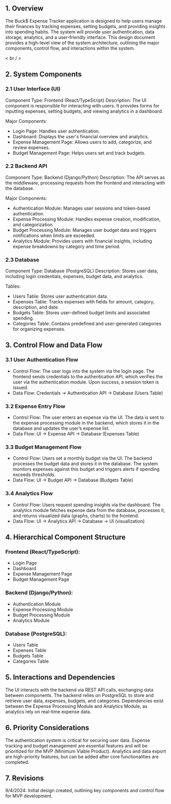 ## 1. Overview
The Buck$ Expense Tracker application is designed to help users manage their finances by tracking expenses, setting budgets, and providing insights into spending habits. The system will provide user authentication, data storage, analytics, and a user-friendly interface. This design document provides a high-level view of the system architecture, outlining the major components, control flow, and interactions within the system.

< br / > 

## 2. System Components

### 2.1 User Interface (UI)

Component Type: Frontend (React/TypeScript)
Description: The UI component is responsible for interacting with users. It provides forms for inputting expenses, setting budgets, and viewing analytics in a dashboard.


Major Components:
- Login Page: Handles user authentication.
- Dashboard: Displays the user's financial overview and analytics.
- Expense Management Page: Allows users to add, categorize, and review expenses.
- Budget Management Page: Helps users set and track budgets.


### 2.2 Backend API
Component Type: Backend (Django/Python)
Description: The API serves as the middleware, processing requests from the frontend and interacting with the database.


Major Components:
- Authentication Module: Manages user sessions and token-based authentication.
- Expense Processing Module: Handles expense creation, modification, and categorization.
- Budget Processing Module: Manages user budget data and triggers notifications when limits are exceeded.
- Analytics Module: Provides users with financial insights, including expense breakdowns by category and time period.



### 2.3 Database
Component Type: Database (PostgreSQL)
Description: Stores user data, including login credentials, expenses, budget data, and analytics.


Tables:
- Users Table: Stores user authentication data.
- Expenses Table: Tracks expenses with fields for amount, category, description, and date.
- Budgets Table: Stores user-defined budget limits and associated spending.
- Categories Table: Contains predefined and user-generated categories for organizing expenses.


## 3. Control Flow and Data Flow

### 3.1 User Authentication Flow
- Control Flow: The user logs into the system via the login page. The frontend sends credentials to the authentication API, which verifies the user via the authentication module. Upon success, a session token is issued.
- Data Flow: Credentials → Authentication API → Database (Users Table)


### 3.2 Expense Entry Flow
- Control Flow: The user enters an expense via the UI. The data is sent to the expense processing module in the backend, which stores it in the database and updates the user’s expense list.
- Data Flow: UI → Expense API → Database (Expenses Table)


### 3.3 Budget Management Flow
- Control Flow: Users set a monthly budget via the UI. The backend processes the budget data and stores it in the database. The system monitors expenses against this budget and triggers alerts if spending exceeds thresholds.
- Data Flow: UI → Budget API → Database (Budgets Table)


### 3.4 Analytics Flow
- Control Flow: Users request spending insights via the dashboard. The analytics module fetches expense data from the database, processes it, and returns visualized data (graphs, charts) to the frontend.
- Data Flow: UI → Analytics API → Database → UI (visualization)



## 4. Hierarchical Component Structure

### Frontend (React/TypeScript):
- Login Page
- Dashboard
- Expense Management Page
- Budget Management Page


### Backend (Django/Python):
- Authentication Module
- Expense Processing Module
- Budget Processing Module
- Analytics Module


### Database (PostgreSQL):
- Users Table
- Expenses Table
- Budgets Table
- Categories Table




## 5. Interactions and Dependencies
The UI interacts with the backend via REST API calls, exchanging data between components.
The backend relies on PostgreSQL to store and retrieve user data, expenses, budgets, and categories.
Dependencies exist between the Expense Processing Module and Analytics Module, as analytics rely on real-time expense data.




## 6. Priority Considerations
The authentication system is critical for securing user data.
Expense tracking and budget management are essential features and will be prioritized for the MVP (Minimum Viable Product).
Analytics and data export are high-priority features, but can be added after core functionalities are completed.



## 7. Revisions
9/4/2024: Initial design created, outlining key components and control flow for MVP development.